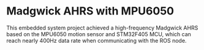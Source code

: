 # Madgwick AHRS with MPU6050
This embedded system project achieved a high-frequency Madgwick AHRS based on the MPU6050 motion sensor and STM32F405 MCU, which can reach nearly 400Hz data rate when communicating with the ROS node.

